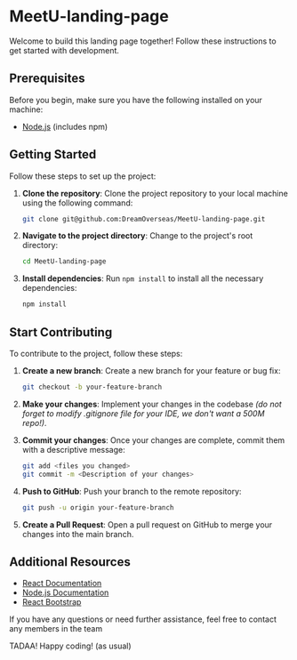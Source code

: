 # MeetU-landing-page

Welcome to build this landing page together! Follow these instructions to get started with development.

## Prerequisites

Before you begin, make sure you have the following installed on your machine:

- [Node.js](https://nodejs.org/) (includes npm)

## Getting Started

Follow these steps to set up the project:

1. **Clone the repository**: Clone the project repository to your local machine using the following command:
   ```bash
   git clone git@github.com:DreamOverseas/MeetU-landing-page.git
   ```

2. **Navigate to the project directory**: Change to the project's root directory:
   ```bash
   cd MeetU-landing-page
   ```

3. **Install dependencies**: Run `npm install` to install all the necessary dependencies:
   ```bash
   npm install
   ```

## Start Contributing

To contribute to the project, follow these steps:

1. **Create a new branch**: Create a new branch for your feature or bug fix:
   ```bash
   git checkout -b your-feature-branch
   ```

2. **Make your changes**: Implement your changes in the codebase _(do not forget to modify .gitignore file for your IDE, we don't want a 500M repo!)_.

3. **Commit your changes**: Once your changes are complete, commit them with a descriptive message:
   ```bash
   git add <files you changed>
   git commit -m <Description of your changes>
   ```

4. **Push to GitHub**: Push your branch to the remote repository:
   ```bash
   git push -u origin your-feature-branch
   ```

5. **Create a Pull Request**: Open a pull request on GitHub to merge your changes into the main branch.

## Additional Resources

- [React Documentation](https://reactjs.org/docs/getting-started.html)
- [Node.js Documentation](https://nodejs.org/en/docs/)
- [React Bootstrap](https://create-react-app.dev/docs/getting-started)

If you have any questions or need further assistance, feel free to contact any members in the team

TADAA! Happy coding! (as usual)
